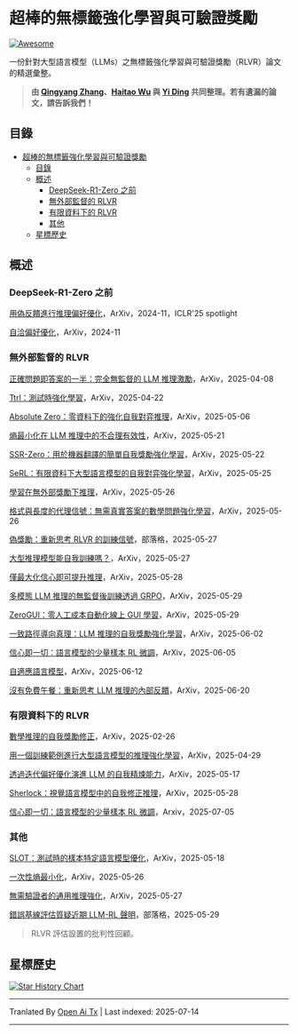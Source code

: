 # 超棒的無標籤強化學習與可驗證獎勵

[![Awesome](https://cdn.rawgit.com/sindresorhus/awesome/d7305f38d29fed78fa85652e3a63e154dd8e8829/media/badge.svg)](https://github.com/sindresorhus/awesome)

一份針對大型語言模型（LLMs）之無標籤強化學習與可驗證獎勵（RLVR）論文的精選彙整。

> **由 [Qingyang Zhang](https://raw.githubusercontent.com/QingyangZhang/Label-Free-RLVR/main/qingyangzhang.github.io)、[Haitao Wu](https://haitaowutju.github.io) 與 [Yi Ding](https://dripnowhy.github.io) 共同整理。若有遺漏的論文，請告訴我們！**


## 目錄
- [超棒的無標籤強化學習與可驗證獎勵](#超棒的無標籤強化學習與可驗證獎勵)
  - [目錄](#目錄)
  - [概述](#概述)
    - [DeepSeek-R1-Zero 之前](#deepseek-r1-zero-之前)
    - [無外部監督的 RLVR](#無外部監督的-rlvr)
    - [有限資料下的 RLVR](#有限資料下的-rlvr)
    - [其他](#其他)
  - [星標歷史](#星標歷史)

## 概述

### DeepSeek-R1-Zero 之前

[用偽反饋進行推理偏好優化](https://arxiv.org/abs/2411.16345)，ArXiv，2024-11，ICLR'25 spotlight

[自洽偏好優化](https://arxiv.org/abs/2411.04109)，ArXiv，2024-11

### 無外部監督的 RLVR

[正確問題即答案的一半：完全無監督的 LLM 推理激勵](https://arxiv.org/abs/2504.05812)，ArXiv，2025-04-08

[Ttrl：測試時強化學習](https://arxiv.org/abs/2504.16084)，ArXiv，2025-04-22

[Absolute Zero：零資料下的強化自我對弈推理](https://arxiv.org/abs/2505.03335)，ArXiv，2025-05-06

[熵最小化在 LLM 推理中的不合理有效性](https://arxiv.org/abs/2505.15134)，ArXiv，2025-05-21

[SSR-Zero：用於機器翻譯的簡單自我獎勵強化學習](https://arxiv.org/abs/2505.16637)，ArXiv，2025-05-22

[SeRL：有限資料下大型語言模型的自我對弈強化學習](https://arxiv.org/abs/2505.20347)，ArXiv，2025-05-25

[學習在無外部獎勵下推理](https://arxiv.org/abs/2505.19590)，ArXiv，2025-05-26

[格式與長度的代理信號：無需真實答案的數學問題強化學習](https://arxiv.org/abs/2505.19439)，ArXiv，2025-05-26

[偽獎勵：重新思考 RLVR 的訓練信號](https://github.com/ruixin31/Rethink_RLVR/tree/main?tab=readme-ov-file)，部落格，2025-05-27

[大型推理模型能自我訓練嗎？](https://arxiv.org/abs/2505.21444)，ArXiv，2025-05-27

[僅最大化信心即可提升推理](https://arxiv.org/abs/2505.22660)，ArXiv，2025-05-28

[多模態 LLM 推理的無監督後訓練透過 GRPO](https://arxiv.org/abs/2505.22453v1)，ArXiv，2025-05-29

[ZeroGUI：零人工成本自動化線上 GUI 學習](https://arxiv.org/abs/2505.23762)，ArXiv，2025-05-29

[一致路徑導向真理：LLM 推理的自我獎勵強化學習](https://arxiv.org/abs/2506.08745)，ArXiv，2025-06-02

[信心即一切：語言模型的少量樣本 RL 微調](https://arxiv.org/abs/2506.06395v1)，ArXiv，2025-06-05

[自適應語言模型](https://arxiv.org/abs/2506.10943)，ArXiv，2025-06-12

[沒有免費午餐：重新思考 LLM 推理的內部反饋](https://arxiv.org/abs/2506.17219)，ArXiv，2025-06-20

### 有限資料下的 RLVR

[數學推理的自我獎勵修正](https://arxiv.org/pdf/2502.19613)，ArXiv，2025-02-26

[用一個訓練範例進行大型語言模型的推理強化學習](https://arxiv.org/abs/2504.20571)，ArXiv，2025-04-29

[透過迭代偏好優化演進 LLM 的自我精煉能力](https://arxiv.org/pdf/2502.05605)，ArXiv，2025-05-17

[Sherlock：視覺語言模型中的自我修正推理](https://arxiv.org/pdf/2505.22651)，ArXiv，2025-05-28

[信心即一切：語言模型的少量樣本 RL 微調](https://arxiv.org/abs/2506.06395)，Arxiv，2025-07-05 

### 其他

[SLOT：測試時的樣本特定語言模型優化](https://arxiv.org/abs/2505.12392)，ArXiv，2025-05-18

[一次性熵最小化](https://arxiv.org/abs/2505.20282)，ArXiv，2025-05-26

[無需驗證者的通用推理強化](https://arxiv.org/abs/2505.21493)，ArXiv，2025-05-27

[錯誤基線評估質疑近期 LLM-RL 聲明](https://safe-lip-9a8.notion.site/Incorrect-Baseline-Evaluations-Call-into-Question-Recent-LLM-RL-Claims-2012f1fbf0ee8094ab8ded1953c15a37#2022f1fbf0ee80cb9b18f7eac460410a)，部落格，2025-05-29
> RLVR 評估設置的批判性回顧。

## 星標歷史

[![Star History Chart](https://api.star-history.com/svg?repos=QingyangZhang/Label-Free-RLVR&Date&type=Date)](https://www.star-history.com/#QingyangZhang/Label-Free-RLVR&Date&Date)


---

Tranlated By [Open Ai Tx](https://github.com/OpenAiTx/OpenAiTx) | Last indexed: 2025-07-14

---